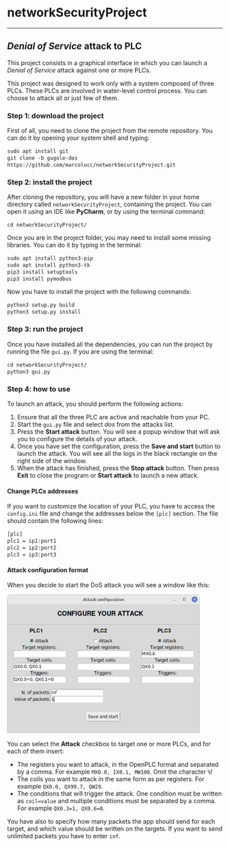# networkSecurityProject
___
## _Denial of Service_ attack to PLC
This project consists in a graphical interface in which you can launch a
_Denial of Service_ attack against one or more PLCs. 

This project was designed to work only with a system composed of three PLCs. 
These PLCs are involved in water-level control process. 
You can choose to attack all or just few of them.

### Step 1: download the project
First of all, you need to clone the project from the remote repository. You can do it by opening 
your system shell and typing:
````
sudo apt install git
git clone -b gugole-dos https://github.com/marcolucc/networkSecurityProject.git
````

### Step 2: install the project
After cloning the repository, you will have a new folder in your home directory
called ``networkSecurityProject``, containing the project. You can open it using an IDE
like **PyCharm**, or by using the terminal command:
````
cd networkSecurityProject/
````
Once you are in the project folder, you may need to install some missing libraries. You
can do it by typing in the terminal:
````
sudo apt install python3-pip
sudo apt install python3-tk
pip3 install setuptools
pip3 install pymodbus
````
Now you have to install the project with the following commands:
````
python3 setup.py build
python3 setup.py install
````

### Step 3: run the project
Once you have installed all the dependencies, you can run
the project by running the file ``gui.py``. If you are using the terminal:
````
cd networkSecurityProject/
python3 gui.py 
````

### Step 4: how to use
To launch an attack, you should perform the following actions:
1. Ensure that all the three PLC are active and reachable from your PC.
2. Start the ``gui.py`` file and select *dos* from the attacks list.
3. Press the __Start attack__ button. You will see a popup window that will ask you to 
configure the details of your attack.
4. Once you have set the configuration, press the __Save and start__ button to launch the attack. 
You will see all the logs in the black rectangle on the right side of the window.
5. When the attack has finished, press the __Stop attack__ button. Then press __Exit__
to close the program or __Start attack__ to launch a new attack.

#### Change PLCs addresses
If you want to customize the location of your PLC, you have to access the ``config.ini`` file
and change the addresses below the ``[plc]`` section. The file should contain the following lines:
```
[plc]
plc1 = ip1:port1
plc2 = ip2:port2
plc3 = ip3:port3
```

#### Attack configuration format
When you decide to start the DoS attack you will see a window like this:

<img src="attack_config_screenshot.png" width="450" alt="Attack configuration"/>

You can select the __Attack__ checkbox to target one or more PLCs, and for each
of them insert:
* The registers you want to attack, in the OpenPLC format and separated by a comma. 
For example ``MX0.0, IX0.1, MW100``. Omit the character ``%``!
* The coils you want to attack in the same form as per registers.
For example ``QX0.0, QX99.7, QW29``.
* The conditions that will trigger the attack. One condition must be written
as ``coil=value`` and multiple conditions must be separated by a comma.
For example ``QX0.3=1, QX0.6=0``.

You have also to specify how many packets the app should send for each target, and which value should be written
on the targets. If you want to send unlimited packets you have to enter ``inf``.
